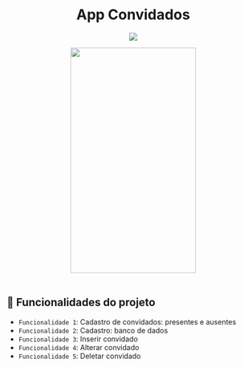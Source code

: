 <h1 align="center"> App Convidados </h1>
<p align="center">
<img src="http://img.shields.io/static/v1?label=STATUS&message=EM%20DESENVOLVIMENTO&color=GREEN&style=for-the-badge"/>
</p> 
<div align="middle">
<img src="https://user-images.githubusercontent.com/29150094/166585007-90e0003b-7968-41ed-b47d-e4ad652cdf5e.gif" width="250" height="450" /> 
</div> </br>
  
## :hammer: Funcionalidades do projeto

- `Funcionalidade 1`: Cadastro de convidados: presentes e ausentes
- `Funcionalidade 2`: Cadastro: banco de dados
- `Funcionalidade 3`: Inserir convidado
- `Funcionalidade 4`: Alterar convidado
- `Funcionalidade 5`: Deletar convidado
